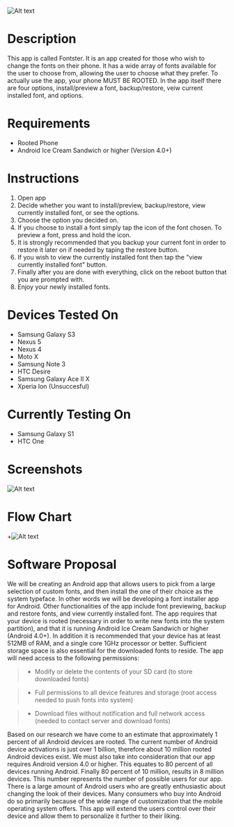 ![Alt text](http://i.imgur.com/OFfApE1.png)

Description
=============
This app is called Fontster. It is an app created for those who wish to change the fonts on their phone.
It has a wide array of fonts available for the user to choose from, allowing the user to choose what they prefer.
To actually use the app, your phone MUST BE ROOTED. In the app itself there are four options, install/preview a font, 
backup/restore, veiw current installed font, and options.

Requirements
=============
* Rooted Phone
* Android Ice Cream Sandwich or higher (Version 4.0+)

Instructions
=============
1. Open app
2. Decide whether you want to install/preview, backup/restore, view currently installed font, or see the options.
3. Choose the option you decided on.
4. If you choose to install a font simply tap the icon of the font chosen. To preview a font, press and hold the icon.
5. It is strongly recommended that you backup your current font in order to restore it later on if needed by taping the restore button.
6. If you wish to view the currently installed font then tap the "view currently installed font" button.
7. Finally after you are done with everything, click on the reboot button that you are prompted with.
8. Enjoy your newly installed fonts.

Devices Tested On
==================
* Samsung Galaxy S3
* Nexus 5
* Nexus 4
* Moto X
* Samsung Note 3
* HTC Desire
* Samsung Galaxy Ace II X
* Xperia Ion (Unsuccesful)

Currently Testing On
=====================
* Samsung Galaxy S1
* HTC One

Screenshots
============
![Alt text](http://i.imgur.com/767uHBW.png)

Flow Chart
============
+![Alt text](http://i.imgur.com/lF1ygqu.png)

Software Proposal
=================
We will be creating an Android app that allows users to pick from a large selection of custom fonts, and then install the one of their choice as the system typeface. In other words we will be developing a font installer app for Android. Other functionalities of the app include font previewing, backup and restore fonts, and view currently installed font. The app requires that your device is rooted (necessary in order to write new fonts into the system partition), and that it is running Android Ice Cream Sandwich or higher (Android 4.0+). In addition it is recommended that your device has at least 512MB of RAM, and a single core 1GHz processor or better. Sufficient storage space is also essential for the downloaded fonts to reside. The app will need access to the following permissions:

> * Modify or delete the contents of your SD card (to store downloaded fonts)

> * Full permissions to all device features and storage (root access needed to push fonts into system)

> * Download files without notification and full network access (needed to contact server and download fonts)

Based on our research we have come to an estimate that approximately 1 percent of all Android devices are rooted. The current number of Android device activations is just over 1 billion, therefore about 10 million rooted Android devices exist. We must also take into consideration that our app requires Android version 4.0 or higher. This equates to 80 percent of all devices running Android. Finally 80 percent of 10 million, results in 8 million devices. This number represents the number of possible users for our app. There is a large amount of Android users who are greatly enthusiastic about changing the look of their devices. Many consumers who buy into Android do so primarily because of the wide range of customization that the mobile operating system offers. This app will extend the users control over their device and allow them to personalize it further to their liking. 
